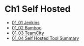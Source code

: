 # Ch1 Self Hosted
- [01_01 Jenkins](01_01_jenkins/README.md)
- [01_02 Bamboo](01_02_bamboo/README.md)
- [01_03 TeamCity](01_03_teamcity/README.md)
- [01_04 Self Hosted Tool Summary](01_04_self_hosted_tool_summary/README.md)
